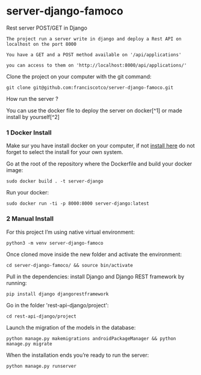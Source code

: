 # server-django-famoco
Rest server POST/GET in Django

```
The project run a server write in django and deploy a Rest API on localhost on the port 8000

You have a GET and a POST method available on '/api/applications'

you can access to them on 'http://localhost:8000/api/applications/'
```


Clone the project on your computer with the git command:

`git clone git@github.com:franciscotco/server-django-famoco.git`

How run the server ?

You can use the docker file to deploy the server on docker[^1] or made install by yourself[^2]

### 1 Docker Install

Make sur you have install docker on your computer, if not [install here](https://docs.docker.com/install/linux/docker-ce/ubuntu/) do not forget to select the install for your own system.

Go at the root of the repository where the Dockerfile and build your docker image:

`sudo docker build . -t server-django`

Run your docker:

`sudo docker run -ti -p 8000:8000 server-django:latest`

### 2 Manual Install

For this project I’m using native virtual environment:

`python3 -m venv server-django-famoco`

Once cloned move inside the new folder and activate the environment:

`cd server-django-famoco/ && source bin/activate`

Pull in the dependencies: install Django and Django REST framework by running:

`pip install django djangorestframework`

Go in the folder 'rest-api-django/project':

`cd rest-api-django/project`

Launch the migration of the models in the database:

`python manage.py makemigrations androidPackageManager && python manage.py migrate`

When the installation ends you’re ready to run the server:

`python manage.py runserver`
